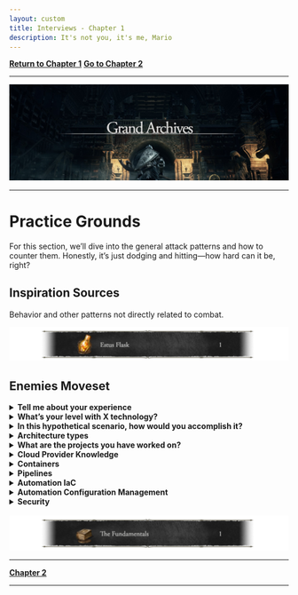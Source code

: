 ```yaml
---
layout: custom
title: Interviews - Chapter 1
description: It's not you, it's me, Mario
---
```


<a href="/pages/ds-interviews-chapter-1" class="button fork"><strong>Return to Chapter 1</strong></a>
<a href="/pages/ds-interviews-chapter-2" class="button fork"><strong>Go to Chapter 2</strong></a>

---

<img class="myImg" src="../images/interviews/location-interview-grand-archives.png" alt="location-interview-grand-archives" style="cursor: pointer;">

---

# Practice Grounds

For this section, we’ll dive into the general attack patterns and how to counter them. Honestly, it’s just dodging and hitting—how hard can it be, right?

## Inspiration Sources

Behavior and other patterns not directly related to combat.

<img class="myImg" src="../images/interviews/object-estus-flask.png" alt="object-estus-flask" style="cursor: pointer;">
<br>


## Enemies Moveset

<div>
  <details>
    <summary><strong>Tell me about your experience</strong></summary>
    <ul>
      <li>The interviewer wants to know about your experience. Briefly mention the technologies and projects you’ve worked on.</li>
      <li>Prepare this beforehand, focusing on what they might want to hear and highlighting your key achievements.</li>
    </ul>
  </details>

  <details>
    <summary><strong>What’s your level with X technology?</strong></summary>
    <ul>
      <li>Your answer sets the difficulty of the questions. A safe option is “intermediate” if you’re unsure, but “advanced” or “expert” works if you have deep experience.</li>
      <li>Expect a more engaging conversation when both parties have high levels of knowledge.</li>
    </ul>
  </details>

  <details>
    <summary><strong>In this hypothetical scenario, how would you accomplish it?</strong></summary>
    <ul>
      <li>This question aims to assess your understanding of architectures, workflows, and tools.</li>
      <li>You may not have direct experience, but knowing which tools are best is key. Multiple answers are common, so stick to what you’re confident with.</li>
      <li>They may challenge your answers to see how you react and adapt.</li>
    </ul>
  </details>

  <details>
    <summary><strong>Architecture types</strong></summary>
    <ul>
      <li>At this level, you should be familiar with various architectures like microservices, monoliths, and event-driven systems, and know when each is appropriate.</li>
      <li>Expect questions like “What challenges would you face when using a microservice architecture from scratch?”</li>
    </ul>
  </details>

  <details>
    <summary><strong>What are the projects you have worked on?</strong></summary>
    <ul>
      <li>The interviewer wants to see your hands-on experience. Be prepared to dive into the details of your most challenging projects.</li>
      <li>Highlight popular technologies to earn more points and steer follow-up questions.</li>
    </ul>
  </details>

  <details>
    <summary><strong>Cloud Provider Knowledge</strong></summary>
    <ul>
      <li>Expect questions on VPC setup, Load Balancers, security best practices, and specific service knowledge (CloudFront, Lambda, SQS, etc.).</li>
      <li>Prepare for database-related questions: backups, configuration, and general use cases.</li>
    </ul>
  </details>

  <details>
    <summary><strong>Containers</strong></summary>
    <ul>
      <li>Be ready for Docker and Kubernetes questions, including common commands, troubleshooting, service mesh, and Helm knowledge.</li>
    </ul>
  </details>

  <details>
    <summary><strong>Pipelines</strong></summary>
    <ul>
      <li>Know how to automate everyday tasks, manage dependencies, and improve job speeds.</li>
      <li>Understand good practices around CI/CD pipelines.</li>
    </ul>
  </details>

  <details>
    <summary><strong>Automation IaC</strong></summary>
    <ul>
      <li>Prepare for specific questions around Terraform (e.g., state locking, merging maps) and CloudFormation, including SAM and Serverless Framework.</li>
    </ul>
  </details>

  <details>
    <summary><strong>Automation Configuration Management</strong></summary>
    <ul>
      <li>Expect questions about tools like Packer, Chef, and Ansible, and their differences.</li>
    </ul>
  </details>

  <details>
    <summary><strong>Security</strong></summary>
    <ul>
      <li>“Do it with security in mind” applies to everything above.</li>
    </ul>
  </details>
</div>

<br>

<img class="myImg" src="../images/interviews/object-the-fundamentals.png" alt="object-fundamentals" style="cursor: pointer;">

<br>

---

<a href="/pages/ds-interviews-chapter-2" class="button fork"><strong>Chapter 2</strong></a>

---
